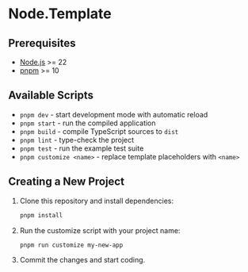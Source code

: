 # Node.Template

## Prerequisites

- [Node.js](https://nodejs.org/) >= 22
- [pnpm](https://pnpm.io/) >= 10

## Available Scripts

- `pnpm dev` - start development mode with automatic reload
- `pnpm start` - run the compiled application
- `pnpm build` - compile TypeScript sources to `dist`
- `pnpm lint` - type-check the project
- `pnpm test` - run the example test suite
- `pnpm customize <name>` - replace template placeholders with `<name>`

## Creating a New Project

1. Clone this repository and install dependencies:
   ```bash
   pnpm install
   ```
2. Run the customize script with your project name:
   ```bash
   pnpm run customize my-new-app
   ```
3. Commit the changes and start coding.


